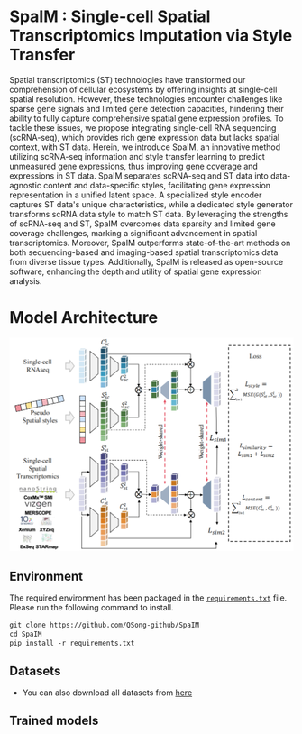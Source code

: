 # SpaIM : Single-cell Spatial Transcriptomics Imputation via Style Transfer

Spatial transcriptomics (ST) technologies have transformed our comprehension of cellular ecosystems by offering insights at single-cell spatial resolution. However, these technologies encounter challenges like sparse gene signals and limited gene detection capacities, hindering their ability to fully capture comprehensive spatial gene expression profiles. To tackle these issues, we propose integrating single-cell RNA sequencing (scRNA-seq), which provides rich gene expression data but lacks spatial context, with ST data. Herein, we introduce SpaIM, an innovative method utilizing scRNA-seq information and style transfer learning to predict unmeasured gene expressions, thus improving gene coverage and expressions in ST data. SpaIM separates scRNA-seq and ST data into data-agnostic content and data-specific styles, facilitating gene expression representation in a unified latent space. A specialized style encoder captures ST data's unique characteristics, while a dedicated style generator transforms scRNA data style to match ST data. By leveraging the strengths of scRNA-seq and ST, SpaIM overcomes data sparsity and limited gene coverage challenges, marking a significant advancement in spatial transcriptomics. Moreover, SpaIM outperforms state-of-the-art methods on both sequencing-based and imaging-based spatial transcriptomics data from diverse tissue types. Additionally, SpaIM is released as open-source software, enhancing the depth and utility of spatial gene expression analysis.

# Model Architecture
![workflow](./SpaIM_Overview.png)


## Environment

The required environment has been packaged in the [`requirements.txt`](./requirements.txt) file.    
Please run the following command to install.

```commandline
git clone https://github.com/QSong-github/SpaIM
cd SpaIM
pip install -r requirements.txt
```

## Datasets

- You can also download all datasets from [here](https://www.synapse.org/#!Synapse:syn52503858/files/)

## Trained models




